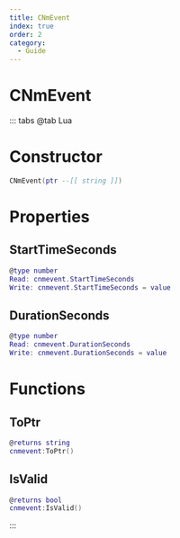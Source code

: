 ```yaml
---
title: CNmEvent
index: true
order: 2
category:
  - Guide
---
```


# CNmEvent

::: tabs
@tab Lua
# Constructor
```lua
CNmEvent(ptr --[[ string ]])
```
# Properties
## StartTimeSeconds 
```lua
@type number
Read: cnmevent.StartTimeSeconds
Write: cnmevent.StartTimeSeconds = value
```
## DurationSeconds 
```lua
@type number
Read: cnmevent.DurationSeconds
Write: cnmevent.DurationSeconds = value
```
# Functions
## ToPtr
```lua
@returns string
cnmevent:ToPtr()
```
## IsValid
```lua
@returns bool
cnmevent:IsValid()
```

:::